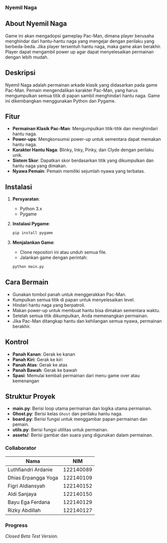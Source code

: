### Nyemil Naga
## About Nyemil Naga
Game ini akan mengadopsi gameplay Pac-Man, dimana player berusaha menghindar dari hantu-hantu naga yang mengejar dengan perilaku yang berbeda-beda.
Jika player tersentuh hantu naga, maka game akan berakhir.
Player dapat mengambil power up agar dapat menyelesaikan permainan dengan lebih mudah.

## Deskripsi
Nyemil Naga adalah permainan arkade klasik yang didasarkan pada game Pac-Man. Pemain mengendalikan karakter Pac-Man, yang harus mengumpulkan semua titik di papan sambil menghindari hantu naga. Game ini dikembangkan menggunakan Python dan Pygame.

## Fitur
- **Permainan Klasik Pac-Man**: Mengumpulkan titik-titik dan menghindari hantu naga.
- **Power-ups**: Mengkonsumsi power-up untuk sementara dapat memakan hantu naga.
- **Karakter Hantu Naga**: Blinky, Inky, Pinky, dan Clyde dengan perilaku unik.
- **Sistem Skor**: Dapatkan skor berdasarkan titik yang dikumpulkan dan hantu naga yang dimakan.
- **Nyawa Pemain**: Pemain memiliki sejumlah nyawa yang terbatas.

## Instalasi
1. **Persyaratan**:
    - Python 3.x
    - Pygame

2. **Instalasi Pygame**:
    ```bash
    pip install pygame
    ```

3. **Menjalankan Game**:
    - Clone repositori ini atau unduh semua file.
    - Jalankan game dengan perintah:
    ```bash
    python main.py
    ```

## Cara Bermain
- Gunakan tombol panah untuk menggerakkan Pac-Man.
- Kumpulkan semua titik di papan untuk menyelesaikan level.
- Hindari hantu naga yang berpatroli.
- Makan power-up untuk membuat hantu bisa dimakan sementara waktu.
- Setelah semua titik dikumpulkan, Anda memenangkan permainan.
- Jika Pac-Man ditangkap hantu dan kehilangan semua nyawa, permainan berakhir.

## Kontrol
- **Panah Kanan**: Gerak ke kanan
- **Panah Kiri**: Gerak ke kiri
- **Panah Atas**: Gerak ke atas
- **Panah Bawah**: Gerak ke bawah
- **Spasi**: Memulai kembali permainan dari menu game over atau kemenangan

## Struktur Proyek
- **main.py**: Berisi loop utama permainan dan logika utama permainan.
- **Ghost.py**: Berisi kelas `Ghost` dan perilaku hantu naga.
- **board.py**: Berisi fungsi untuk menggambar papan permainan dan pemain.
- **utils.py**: Berisi fungsi utilitas untuk permainan.
- **assets/**: Berisi gambar dan suara yang digunakan dalam permainan.


### Collaborator
| **Nama**  | **NIM** |
| ------------- | ------------- |
| Luthfiandri Ardanie | 122140089 |
| Dhias Erpangga Yoga | 122140109 |
| Figri Aldiansyah | 122140152 |
| Aldi Sanjaya | 122140150 |
| Bayu Ega Ferdana | 122140129 |
| Rizky Abdillah | 122140127 |
### Progress
_Closed Beta Test Version._
